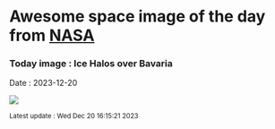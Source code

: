 
# Awesome space image of the day from [NASA](https://api.nasa.gov/)

### Today image : Ice Halos over Bavaria
Date : 2023-12-20

![](https://apod.nasa.gov/apod/image/2312/BavarianHalos_Werner_960.jpg)

<small>Latest update : Wed Dec 20 16:15:21 2023</small>
        